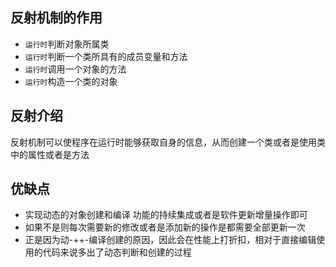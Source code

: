 ## 反射机制的作用
- `运行时`判断对象所属类
- `运行时`判断一个类所具有的成员变量和方法
- `运行时`调用一个对象的方法
- `运行时`构造一个类的对象

## 反射介绍
反射机制可以使程序在运行时能够获取自身的信息，从而创建一个类或者是使用类中的属性或者是方法

## 优缺点
- 实现动态的对象创建和编译 功能的持续集成或者是软件更新增量操作即可
- 如果不是则每次需要新的修改或者是添加新的操作是都需要全部更新一次
- 正是因为动-++-编译创建的原因，因此会在性能上打折扣，相对于直接编辑使用的代码来说多出了动态判断和创建的过程


